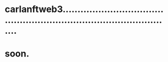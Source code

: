 # carlanftweb3...........................................................................................
# soon.
